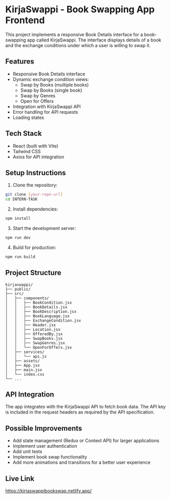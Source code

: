 # KirjaSwappi - Book Swapping App Frontend

This project implements a responsive Book Details interface for a book-swapping app called KirjaSwappi. The interface displays details of a book and the exchange conditions under which a user is willing to swap it.

## Features

- Responsive Book Details interface
- Dynamic exchange condition views:
  - Swap by Books (multiple books)
  - Swap by Books (single book)
  - Swap by Genres
  - Open for Offers
- Integration with KirjaSwappi API
- Error handling for API requests
- Loading states

## Tech Stack

- React (built with Vite)
- Tailwind CSS
- Axios for API integration

## Setup Instructions

1. Clone the repository:
```bash
git clone [your-repo-url]
cd INTERN-TASK
```

2. Install dependencies:
```bash
npm install
```

3. Start the development server:
```bash
npm run dev
```

4. Build for production:
```bash
npm run build
```

## Project Structure

```
kirjaswappi/
├── public/
├── src/
│   ├── components/
│   │   ├── BookCondition.jsx
│   │   ├── BookDetails.jsx
│   │   ├── BookDescription.jsx
│   │   ├── BookLanguage.jsx
│   │   ├── ExchangeCondition.jsx
│   │   ├── Header.jsx
│   │   ├── Location.jsx
│   │   ├── OfferedBy.jsx
│   │   ├── SwapBooks.jsx
│   │   ├── SwapGenres.jsx
│   │   └── OpenForOffers.jsx
│   ├── services/
│   │   └── api.js
│   ├── assets/
│   ├── App.jsx
│   ├── main.jsx
│   └── index.css
└── ...
```

## API Integration

The app integrates with the KirjaSwappi API to fetch book data. The API key is included in the request headers as required by the API specification.

## Possible Improvements

- Add state management (Redux or Context API) for larger applications
- Implement user authentication
- Add unit tests
- Implement book swap functionality
- Add more animations and transitions for a better user experience

## Live Link
https://kirjaswappibookswap.netlify.app/
